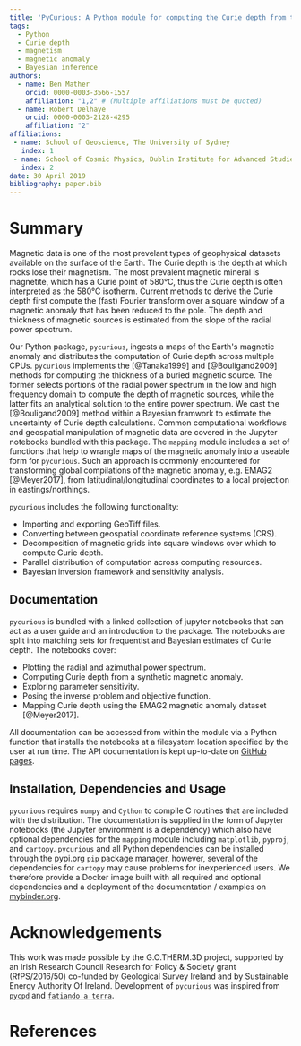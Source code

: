 ```yaml
---
title: 'PyCurious: A Python module for computing the Curie depth from the magnetic anomaly.'
tags:
  - Python
  - Curie depth
  - magnetism
  - magnetic anomaly
  - Bayesian inference
authors:
  - name: Ben Mather
    orcid: 0000-0003-3566-1557
    affiliation: "1,2" # (Multiple affiliations must be quoted)
  - name: Robert Delhaye
    orcid: 0000-0003-2128-4295
    affiliation: "2"
affiliations:
 - name: School of Geoscience, The University of Sydney
   index: 1
 - name: School of Cosmic Physics, Dublin Institute for Advanced Studies
   index: 2
date: 30 April 2019
bibliography: paper.bib
---
```


# Summary

Magnetic data is one of the most prevelant types of geophysical datasets available on the surface of the Earth. The Curie depth is the depth at which rocks lose their magnetism. The most prevalent magnetic mineral is magnetite, which has a Curie point of 580°C, thus the Curie depth is often interpreted as the 580°C isotherm. Current methods to derive the Curie depth first compute the (fast) Fourier transform over a square window of a magnetic anomaly that has been reduced to the pole. The depth and thickness of magnetic sources is estimated from the slope of the radial power spectrum.

Our Python package, `pycurious`, ingests a maps of the Earth's magnetic anomaly and distributes the computation of Curie depth across multiple CPUs. `pycurious` implements the [@Tanaka1999] and [@Bouligand2009] methods for computing the thickness of a buried magnetic source. The former selects portions of the radial power spectrum in the low and high frequency domain to compute the depth of magnetic sources, while the latter fits an analytical solution to the entire power spectrum. We cast the [@Bouligand2009] method within a Bayesian framwork to estimate the uncertainty of Curie depth calculations. Common computational workflows and geospatial manipulation of magnetic data are covered in the Jupyter notebooks bundled with this package. The `mapping` module includes a set of functions that help to wrangle maps of the magnetic anomaly into a useable form for `pycurious`. Such an approach is commonly encountered for transforming global compilations of the magnetic anomaly, e.g. EMAG2 [@Meyer2017], from latitudinal/longitudinal coordinates to a local projection in eastings/northings.

<!-- `pycurious` is an object-oriented Python package that accepts grids of the Earth's magnetic anomaly and computes the Curie depth across a specified window size. The computation is distributed across all available processors to improve efficiency over large study areas.  -->

`pycurious` includes the following functionality:

- Importing and exporting GeoTiff files.
- Converting between geospatial coordinate reference systems (CRS).
- Decomposition of magnetic grids into square windows over which to compute Curie depth.
- Parallel distribution of computation across computing resources.
- Bayesian inversion framework and sensitivity analysis.


## Documentation

`pycurious` is bundled with a linked collection of jupyter notebooks that can act as a user guide and an introduction to the package. The notebooks are split into matching sets for frequentist and Bayesian estimates of Curie depth. The notebooks cover:

- Plotting the radial and azimuthal power spectrum.
- Computing Curie depth from a synthetic magnetic anomaly.
- Exploring parameter sensitivity.
- Posing the inverse problem and objective function.
- Mapping Curie depth using the EMAG2 magnetic anomaly dataset [@Meyer2017].

All documentation can be accessed from within the module via a Python function that installs the notebooks at a filesystem location specified by the user at run time. The API documentation is kept up-to-date on [GitHub pages](https://brmather.github.io/pycurious/).


## Installation, Dependencies and Usage

`pycurious` requires `numpy` and `Cython` to compile C routines that are included with the distribution. The documentation is supplied in the form of Jupyter notebooks (the Jupyter environment is a dependency) which also have optional dependencies for the `mapping` module including `matplotlib`, `pyproj`, and `cartopy`. `pycurious` and all Python dependencies can be installed through the pypi.org `pip` package manager, however, several of the dependencies for `cartopy` may cause problems for inexperienced users. We therefore provide a Docker image built with all required and optional dependencies and a deployment of the documentation / examples on [mybinder.org](https://mybinder.org/v2/gh/brmather/pycurious/binder?filepath=Notebooks%2F0-StartHere.ipynb).


# Acknowledgements

This work was made possible by the G.O.THERM.3D project, supported by an Irish Research Council Research for Policy & Society grant (RfPS/2016/50) co-funded by Geological Survey Ireland and by Sustainable Energy Authority Of Ireland. Development of `pycurious` was inspired from [`pycpd`](https://github.com/groupeLIAMG/pycpd) and [`fatiando a terra`](https://github.com/fatiando/fatiando).


# References
